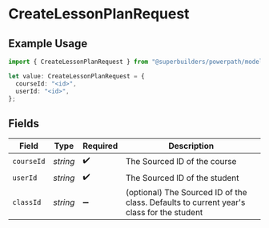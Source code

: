 # CreateLessonPlanRequest

## Example Usage

```typescript
import { CreateLessonPlanRequest } from "@superbuilders/powerpath/models/operations";

let value: CreateLessonPlanRequest = {
  courseId: "<id>",
  userId: "<id>",
};
```

## Fields

| Field                                                                                    | Type                                                                                     | Required                                                                                 | Description                                                                              |
| ---------------------------------------------------------------------------------------- | ---------------------------------------------------------------------------------------- | ---------------------------------------------------------------------------------------- | ---------------------------------------------------------------------------------------- |
| `courseId`                                                                               | *string*                                                                                 | :heavy_check_mark:                                                                       | The Sourced ID of the course                                                             |
| `userId`                                                                                 | *string*                                                                                 | :heavy_check_mark:                                                                       | The Sourced ID of the student                                                            |
| `classId`                                                                                | *string*                                                                                 | :heavy_minus_sign:                                                                       | (optional) The Sourced ID of the class. Defaults to current year's class for the student |
